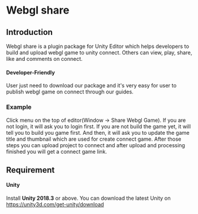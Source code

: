 # Webgl share

## Introduction
Webgl share is a plugin package for Unity Editor which helps developers to build and upload webgl game to unity connect. 
Others can view, play, share, like and comments on connect.

#### Developer-Friendly
User just need to download our package and it's very easy for user to publish webgl game on connect through our guides.


### Example
Click menu on the top of editor(Window -> Share Webgl Game). 
If you are not login, it will ask you to login first.
If you are not build the game yet, it will tell you to build you game first.
And then, it will ask you to update the game title and thumbnail which are used for create connect game.
After those steps you can upload project to connect and after upload and processing finished you will get 
a connect game link.

## Requirement

#### Unity
Install **Unity 2018.3** or above. You can download the latest Unity on https://unity3d.com/get-unity/download